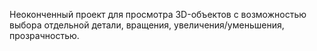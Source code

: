 Неоконченный проект для просмотра 3D-объектов с возможностью выбора отдельной детали, вращения, увеличения/уменьшения, прозрачностью.
